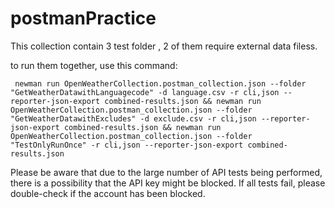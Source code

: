 # postmanPractice

This collection contain 3 test folder , 2 of them require external data filess.

to run them together, use this command:

```
 newman run OpenWeatherCollection.postman_collection.json --folder "GetWeatherDatawithLanguagecode" -d language.csv -r cli,json --reporter-json-export combined-results.json && newman run OpenWeatherCollection.postman_collection.json --folder "GetWeatherDatawithExcludes" -d exclude.csv -r cli,json --reporter-json-export combined-results.json && newman run OpenWeatherCollection.postman_collection.json --folder "TestOnlyRunOnce" -r cli,json --reporter-json-export combined-results.json

```


Please be aware that due to the large number of API tests being performed, there is a possibility that the API key might be blocked. If all tests fail, please double-check if the account has been blocked.